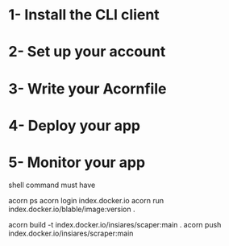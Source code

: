 # 1- Install the CLI client

# 2- Set up your account

# 3- Write your Acornfile

# 4- Deploy your app

# 5- Monitor your app

shell command must have 

acorn ps
acorn login index.docker.io
acorn run index.docker.io/blable/image:version .

acorn build -t index.docker.io/insiares/scaper:main .
acorn push index.docker.io/insiares/scraper:main